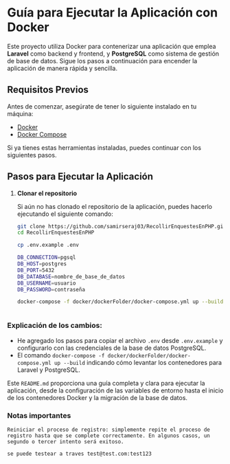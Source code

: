 # Guía para Ejecutar la Aplicación con Docker

Este proyecto utiliza Docker para contenerizar una aplicación que emplea **Laravel** como backend y frontend, y **PostgreSQL** como sistema de gestión de base de datos. Sigue los pasos a continuación para encender la aplicación de manera rápida y sencilla.

## Requisitos Previos

Antes de comenzar, asegúrate de tener lo siguiente instalado en tu máquina:

- [Docker](https://www.docker.com/get-started)
- [Docker Compose](https://docs.docker.com/compose/install/)

Si ya tienes estas herramientas instaladas, puedes continuar con los siguientes pasos.

## Pasos para Ejecutar la Aplicación

1. **Clonar el repositorio**

    Si aún no has clonado el repositorio de la aplicación, puedes hacerlo ejecutando el siguiente comando:

    ```bash
    git clone https://github.com/samirseraj03/RecollirEnquestesEnPHP.git
    cd RecollirEnquestesEnPHP

    cp .env.example .env

    DB_CONNECTION=pgsql
    DB_HOST=postgres
    DB_PORT=5432
    DB_DATABASE=nombre_de_base_de_datos
    DB_USERNAME=usuario
    DB_PASSWORD=contraseña

    docker-compose -f docker/dockerFolder/docker-compose.yml up --build



### Explicación de los cambios:

- He agregado los pasos para copiar el archivo `.env` desde `.env.example` y configurarlo con las credenciales de la base de datos PostgreSQL.
- El comando `docker-compose -f docker/dockerFolder/docker-compose.yml up --build`  indicando cómo levantar los contenedores para Laravel y PostgreSQL.

Este `README.md` proporciona una guía completa y clara para ejecutar la aplicación, desde la configuración de las variables de entorno hasta el inicio de los contenedores Docker y la migración de la base de datos.



### Notas importantes
    Reiniciar el proceso de registro: simplemente repite el proceso de registro hasta que se complete correctamente. En algunos casos, un segundo o tercer intento será exitoso.

    se puede testear a traves test@test.com:test123
